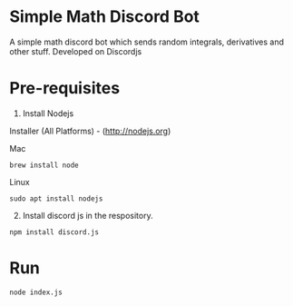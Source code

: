 # Simple Math Discord Bot
A simple math discord bot which sends random integrals, derivatives and other stuff. Developed on Discordjs
# Pre-requisites
1. Install Nodejs

Installer (All Platforms) - (http://nodejs.org)
  
Mac
 ```
brew install node
```
Linux 
```
sudo apt install nodejs
```  
2. Install discord js in the respository. 
```
npm install discord.js
```
# Run
```
node index.js
```
